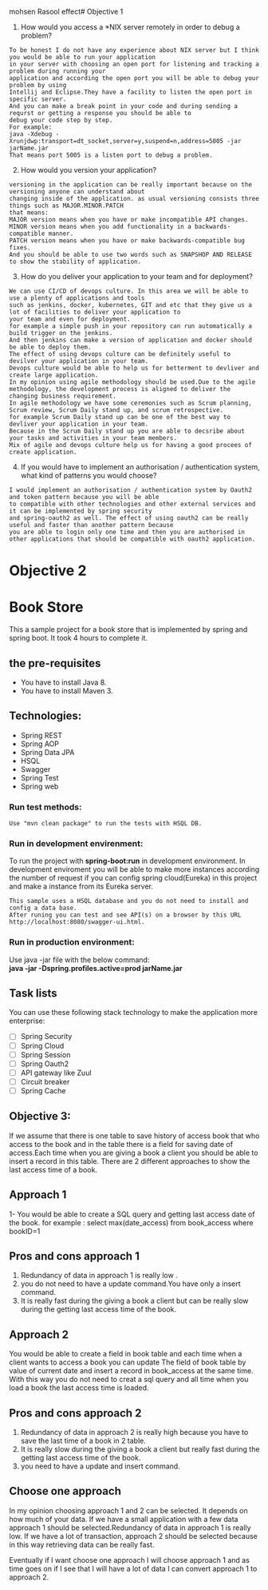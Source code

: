 mohsen
Rasool
effect# Objective 1 
1. How would you access a *NIX server remotely in order to debug a problem?
```
To be honest I do not have any experience about NIX server but I think you would be able to run your application 
in your server with choosing an open port for listening and tracking a problem during running your 
application and according the open port you will be able to debug your problem by using
Intellij and Eclipse.They have a facility to listen the open port in specific server.
And you can make a break point in your code and during sending a requrst or getting a response you should be able to
debug your code step by step.
For example:
java -Xdebug -Xrunjdwp:transport=dt_socket,server=y,suspend=n,address=5005 -jar jarName.jar
That means port 5005 is a listen port to debug a problem.
```
2. How would you version your application?
```
versioning in the application can be really important because on the versioning anyone can understand about 
changing inside of the application. as usual versioning consists three things such as MAJOR.MINOR.PATCH
that means:
MAJOR version means when you have or make incompatible API changes.
MINOR version means when you add functionality in a backwards-compatible manner.
PATCH version means when you have or make backwards-compatible bug fixes.
And you should be able to use two words such as SNAPSHOP AND RELEASE to show the stability of application.
```
3. How do you deliver your application to your team and for deployment?
```
We can use CI/CD of devops culture. In this area we will be able to use a plenty of applications and tools
such as jenkins, docker, kubernetes, GIT and etc that they give us a lot of facilities to deliver your application to
your team and even for deployment.
for example a simple push in your repository can run automatically a build trigger on the jenkins.
And then jenkins can make a version of application and docker should be able to deploy them.
The effect of using devops culture can be definitely useful to devilver your application in your team.
Devops culture would be able to help us for betterment to devliver and create large application.
In my opinion using agile methodology should be used.Due to the agile methodology, the development process is aligned to deliver the changing business requirement.
In agile methodology we have some ceremonies such as Scrum planning, Scrum review, Scrum Daily stand up, and scrum retrospective.
for example Scrum Daily stand up can be one of the best way to devliver your application in your team.
Because in the Scrum Daily stand up you are able to decsribe about your tasks and activities in your team members.
Mix of agile and devops culture help us for having a good procees of create application. 
```
4. If you would have to implement an authorisation / authentication system, what kind of patterns you
would choose?
```
I would implement an authorisation / authentication system by Oauth2 and token pattern because you will be able 
to compatible with other technologies and other external services and it can be implemented by spring security
and spring-oauth2 as well. The effect of using oauth2 can be really useful and faster than another pattern because 
you are able to login only one time and then you are authorised in other applications that should be compatible with oauth2 application.
```
# Objective 2

# Book Store
This a sample project for a book store that is implemented by spring and spring boot.
It took 4 hours to complete it.

## the pre-requisites
* You have to install Java 8.
* You have to install Maven 3.

## Technologies: 
* Spring REST
* Spring AOP
* Spring Data JPA
* HSQL
* Swagger
* Spring Test
* Spring web  

### Run test methods:
```
Use "mvn clean package" to run the tests with HSQL DB.
```

### Run in development envirenment:
To run the project with **spring-boot:run** in development environment.
In development enviroment you will be able to make more instances according the number of request 
if you can config spring cloud(Eureka) in this project and make a instance from its Eureka server.
```
This sample uses a HSQL database and you do not need to install and config a data base.
After runing you can test and see API(s) on a browser by this URL http://localhost:8080/swagger-ui.html.  
```

### Run in production environment:
Use java -jar file with the below command:  
**java -jar -Dspring.profiles.active=prod jarName.jar**

## Task lists
You can use these following stack technology to make the application more enterprise:
- [ ] Spring Security
- [ ] Spring Cloud
- [ ] Spring Session
- [ ] Spring Oauth2
- [ ] API gateway like Zuul
- [ ] Circuit breaker
- [ ] Spring Cache

## Objective 3:
 If we assume that there is one table to save history of access book that who access to the book and in the table 
 there is a field for saving date of access.Each time when you are giving a book a client you should be able to insert 
 a record in this table.
 There are 2 different approaches to show the last access time of a book.
 
 ## Approach 1
 1- You would be able to create a SQL query and getting last access date of the book.
 for example : select max(date_access) from book_access where bookID=1
 ## Pros and cons approach 1
 1. Redundancy of data in approach 1 is really low .
 2. you do not need to have a update command.You have only a insert command.
 3. It is really fast during the giving a book a client but can be really slow during the getting last access time of the book.

 
 ## Approach 2
You would be able to create a field in book table and each time when a client wants to access a book you can update 
The field of book table by value of current date and insert a record in book_access at the same time. 
With this way you do not need to creat a sql query and all time when you load a book the last access time is loaded. 
## Pros and cons approach 2 
1. Redundancy of data in approach 2 is really high because you have to save the last time of a book in 2 table.
2. It is really slow during the giving a book a client but really fast during the getting last access time of the book.
3. you need to have a update and insert command.


## Choose one approach
In my opinion choosing approach 1 and 2 can be selected. It depends on how much of your data.
If we have a small application with a few data approach 1 should be selected.Redundancy of data in approach 1 is really low.
If we have a lot of transaction, approach 2 should be selected because in this way retrieving data can be really fast.

Eventually if I want choose one approach I will choose approach 1 and as time goes on if I see that I will have a lot of data
I can convert approach 1 to approach 2.     

  





 
 
 
   
 
